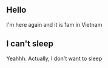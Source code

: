 ## Hello
I'm here again and it is 1am in Vietnam

## I can't sleep
Yeahhh. Actually, I don't want to sleep
